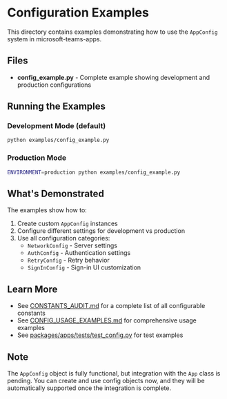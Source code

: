 # Configuration Examples

This directory contains examples demonstrating how to use the `AppConfig` system in microsoft-teams-apps.

## Files

- **config_example.py** - Complete example showing development and production configurations

## Running the Examples

### Development Mode (default)

```bash
python examples/config_example.py
```

### Production Mode

```bash
ENVIRONMENT=production python examples/config_example.py
```

## What's Demonstrated

The examples show how to:

1. Create custom `AppConfig` instances
2. Configure different settings for development vs production
3. Use all configuration categories:
   - `NetworkConfig` - Server settings
   - `AuthConfig` - Authentication settings
   - `RetryConfig` - Retry behavior
   - `SignInConfig` - Sign-in UI customization

## Learn More

- See [CONSTANTS_AUDIT.md](../CONSTANTS_AUDIT.md) for a complete list of all configurable constants
- See [CONFIG_USAGE_EXAMPLES.md](../CONFIG_USAGE_EXAMPLES.md) for comprehensive usage examples
- See [packages/apps/tests/test_config.py](../packages/apps/tests/test_config.py) for test examples

## Note

The `AppConfig` object is fully functional, but integration with the `App` class is pending.
You can create and use config objects now, and they will be automatically supported once
the integration is complete.
